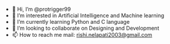 - 👋 Hi, I’m @protrigger99
- 👀 I’m interested in Artificial Intelligence and Machine learning
- 🌱 I’m currently learning Python and C language
- 💞️ I’m looking to collaborate on Designing and Development
- 📫 How to reach me 
mail: rishi.nelapati2003@gmail.com

<!---
protrigger99/protrigger99 is a ✨ special ✨ repository because its `README.md` (this file) appears on your GitHub profile.
You can click the Preview link to take a look at your changes.
--->
